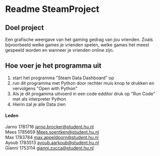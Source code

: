 # Readme SteamProject
## Doel project
Een grafische weergave van het gaming gedrag van jou vrienden.
Zoals bijvoorbeeld welke games je vrienden spelen, welke games
het meest gespeeld worden en wanneer je vrienden online zijn.

## Hoe voer je het programma uit
1. start het programma "Steam Data Dashboard" op
2. run dit programma met Python door rechter muis knop te drukken en vervolgens "Open with Python"
3. Als je dit progamma uitvoerd in een code edditor druk op "Run Code" met als interpreter Python
4. Hierin zal je alle Data zien
#### Leden
Jarno   1781716 jarno.brocker@student.hu.nl  
Mees    1785659 Mees.soentken@student.hu.nl  
Max     1783784 max.appeldoorn@student.hu.nl  
Ayoub   1783513 ayoub.aarkoub@student.hu.nl  
Gianni  1753114 gianni.zucca@student.hu.nl  
